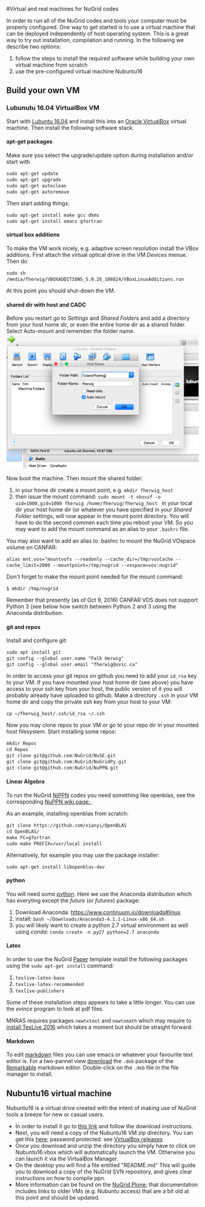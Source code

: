 #Virtual and real machines for NuGrid codes

In order to run all of the NuGrid codes and tools your computer must
be properly configured. One way to get started is to use a virtual
machine that can be deployed independently of host operating
system. This is a great way to try out installation, compilation and
running. In the following we describe two options:

1. follow the steps to install the required software while building
your own virtual machine from scratch
2. use the pre-configured
virtual machine Nubuntu16



## Build your own VM

### Lubunutu 16.04 VirtualBox VM

Start with [Lubuntu 16.04](http://cdimage.ubuntu.com/lubuntu/releases/16.04/release/) and install this into an [Oracle VirtualBox](https://www.virtualbox.org/) virtual machine. Then install the following software stack.

#### apt-get packages

Make sure you select the upgrade/update option during installation and/or start with
```
sudo apt-get update
sudo apt-get upgrade
sudo apt-get autoclean
sudo apt-get autoremove
```
Then start adding things:
```
sudo apt-get install make gcc dkms 
sudo apt-get install emacs gfortran
```
#### virtual box additions
To make the VM work nicely, e.g. adaptive screen resolution install the VBox additions.
First attach the virtual optical drive in the VM _Devices_ menue. Then do
```
sudo sh /media/fherwig/VBOXADDITIONS_5.0.26_108824/VBoxLinuxAdditions.run
```
At this point you should shut-down the VM.

#### shared dir with host and CADC
Before you restart go to _Settings_ and _Shared Folders_ and add a directory from your host home dir, or even the entire home dir as a shared folder. Select Auto-mount and remember the folder name.
![Shared_Folder_setup](./images/Shared_Folder_setup.png)

Now boot the machine. Then mount the shared folder:

1. in your home dir create a mount point, e.g.  `mkdir fherwig_host`
2. then issue the mount command: `sudo mount -t vboxsf -o uid=1000,gid=1000 fherwig /home/fherwig/fherwig_host
`
in your local dir your host home dir (or whatever you have specified in your _Shared Folder_ settings, will now appear in the mount point directory.
You will have to do the second commen each time you reboot your VM. So you may want to add the mount command as an alias to your `.bashrc` file.

You may also want to add an alias to .bashrc to mount the NuGrid VOspace volume on CANFAR:
```
alias mnt.vos="mountvofs --readonly --cache_dir=/tmp/vosCache --cache_limit=2000 --mountpoint=/tmp/nugrid --vospace=vos:nugrid"
```
Don't forget to make the mount point needed for the mount command:
```
$ mkdir /tmp/nugrid
```
Remember that presently (as of Oct 9, 2016) CANFAR VOS does not support Python 3 (see below how switch between Python 2 and 3 using the Anaconda distribution.

#### git and repos
Install and configure git:
```
sudo apt install git
git config --global user.name "Falk Herwig"
git config --global user.email "fherwig@uvic.ca"
```
In order to access your git repos on github you need to add your `id_rsa` key to your VM. If you have mounted your host home dir (see above) you have access to your ssh key from your host, the public version of it you will probably already have uploaded to github. Make a directory `.ssh` in your VM home dir and copy the private ssh key from your host to your VM:
```
cp ~/fherwig_host/.ssh/id_rsa ~/.ssh
```

Now you may clone repos to your VM or go to your repo dir in your mounted host filesystem. Start installing some repos:
```
mkdir Repos
cd Repos
git clone git@github.com:NuGrid/NuSE.git
git clone git@github.com:NuGrid/NuGridPy.git
git clone git@github.com:NuGrid/NuPPN.git
```

#### Linear Algebra

To run the NuGrid [NiPPN](https://github.com/NuGrid/NuPPN) codes you need something like openblas, see the corresponding  [NuPPN wiki page: ](https://github.com/NuGrid/NuPPN/wiki/installation-dependencies).

As an example, installing openblas from scratch:
```
git clone https://github.com/xianyi/OpenBLAS
cd OpenBLAS/
make FC=gfortran
sudo make PREFIX=/usr/local install
```

Alternatively, for example you may use the package installer:
```
sudo apt-get install libopenblas-dev
```

#### python
You will need some [python](https://github.com/NuGrid/NuGridDoc/blob/master/Resources/Python.md).
Here we use the Anaconda distribution which has everyting except the _future_ (or _futures_) package:

1. Download Anaconda: https://www.continuum.io/downloads#linux
2. install: `bash ~/Downloads/Anaconda3-4.1.1-Linux-x86_64.sh`
3. you will likely want to create a python 2.7 virtual environment as well using _conda_: `conda create -n py27 python=2.7 anaconda`

#### Latex 
In order to use the NuGrid [Paper](https://github.com/NuGrid/Paper) template install the following packages using the `sudo apt-get install` command:

1. `texlive-latex-base`
2. `texlive-latex-recommended`
3. `texlive-publishers` 

Some of these installation steps appears to take a little longer. You can use the _evince_ program to look at pdf files.

MNRAS requires packages `newtxtext` and `newtxmath` which may require
to [install TexLive
2016](https://www.tug.org/texlive/quickinstall.html) which takes a
moment but should be straight forward.

#### Markdown
To edit [markdown](./editing.md) files you can use emacs or whatever your favourite text editor is. For a two-pannel view [download](http://remarkableapp.github.io/linux/download.html) the `.deb` package of the [Remarkable](http://remarkableapp.github.io/index.html) markdown editor. Double-click on the `.deb` file in the file manager to install.

## Nubuntu16 virtual machine
Nubuntu16 is a virtual drive created with the intent of making use of
NuGrid tools a breeze for new or casual users.

+ In order to install it go to [this link](https://www.virtualbox.org/wiki/Downloads) and follow the download instructions. 
+ Next, you will need a copy of the Nubuntu16 VM zip directory. You can get this [here](http://astrowww.phys.uvic.ca/~fherwig/NuGrid_Nubuntu/);   password protected: see [VirtualBox releases](http://www.nugridstars.org/general-info-for-members)
+ Once you download and unzip the directory you simply have to click on Nubuntu16.vbox which will automatically launch the VM. Otherwise you can launch it via the VirtualBox Manager. 
+ On the desktop you will find a file entitled "README.md" This will guide you to download a copy of the NuGrid SVN repository, and gives clear instructions on how to compile ppn.
+ More information can be found on the [NuGrid Plone](http://www.nugridstars.org/data-and-software/virtual-box-releases); that documentation includes links to older VMs (e.g. Nubuntu access) that are a bit old at this point and should be updated. 
